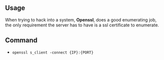## Usage
When trying to hack into a system, __Openssl__, does a good enumerating job, the only requirement the server has to have is a ssl certificate to enumerate.

## Command
- `openssl s_client -connect {IP}:{PORT}`